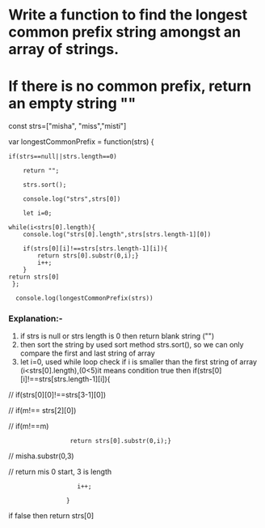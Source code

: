 # Write a function to find the longest common prefix string amongst an array of strings.
# If there is no common prefix, return an empty string ""

const strs=["misha", "miss","misti"]

var longestCommonPrefix = function(strs) {

    if(strs==null||strs.length==0)
    
        return "";
        
        strs.sort();
        
        console.log("strs",strs[0])
        
        let i=0;
    
    while(i<strs[0].length){
        console.log("strs[0].length",strs[strs.length-1][0])
        
        if(strs[0][i]!==strs[strs.length-1][i]){
            return strs[0].substr(0,i);}
            i++;
        }     
    return strs[0]
     };

      console.log(longestCommonPrefix(strs))

### Explanation:-
1. if strs is null or strs length is 0 then return blank string ("")
2. then sort the string by used sort method strs.sort(), so we can only compare the first and last string of array 
3. let i=0, used while loop check if i is smaller than the first string of array (i<strs[0].length),(0<5)it means condition true then 
                 if(strs[0][i]!==strs[strs.length-1][i]){
                 
//                      if(strs[0][0]!==strs[3-1][0])

//                          if(m!== strs[2][0])

//                      if(m!==m)
                             
                     return strs[0].substr(0,i);}
                     
//                       misha.substr(0,3)

//                        return mis  0 start, 3 is length

                       i++;
                       
                    }
                    
if false then return strs[0]
